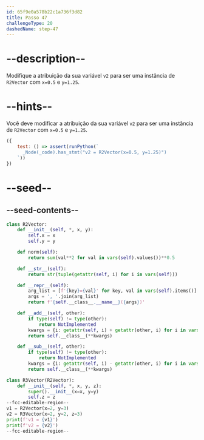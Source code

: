 ```yaml
---
id: 65f9e0a578b22c1a736f3d82
title: Passo 47
challengeType: 20
dashedName: step-47
---
```


# --description--

Modifique a atribuição da sua variável `v2` para ser uma instância de `R2Vector` com `x=0.5` e `y=1.25`.

# --hints--

Você deve modificar a atribuição da sua variável `v2` para ser uma instância de `R2Vector` com `x=0.5` e `y=1.25`.

```js
({
    test: () => assert(runPython(`
      _Node(_code).has_stmt("v2 = R2Vector(x=0.5, y=1.25)")
    `))
})
```

# --seed--

## --seed-contents--

```py
class R2Vector:
    def __init__(self, *, x, y):
        self.x = x
        self.y = y

    def norm(self):
        return sum(val**2 for val in vars(self).values())**0.5

    def __str__(self):
        return str(tuple(getattr(self, i) for i in vars(self)))

    def __repr__(self):
        arg_list = [f'{key}={val}' for key, val in vars(self).items()]
        args = ', '.join(arg_list)
        return f'{self.__class__.__name__}({args})'

    def __add__(self, other):
        if type(self) != type(other):
            return NotImplemented
        kwargs = {i: getattr(self, i) + getattr(other, i) for i in vars(self)}
        return self.__class__(**kwargs)

    def __sub__(self, other):
        if type(self) != type(other):
            return NotImplemented
        kwargs = {i: getattr(self, i) - getattr(other, i) for i in vars(self)}
        return self.__class__(**kwargs)

class R3Vector(R2Vector):
    def __init__(self, *, x, y, z):
        super().__init__(x=x, y=y)
        self.z = z
--fcc-editable-region--
v1 = R2Vector(x=2, y=3)
v2 = R3Vector(x=2, y=2, z=3)
print(f'v1 = {v1}')
print(f'v2 = {v2}')
--fcc-editable-region--
```
